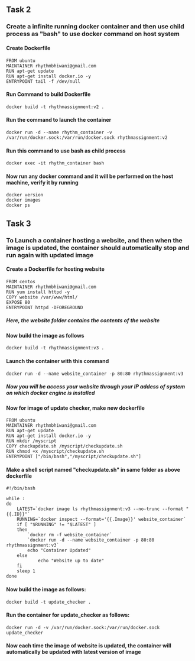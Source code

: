 ## Task 2
### Create a infinite running docker container and then use child process as "bash" to use docker command on host system
#### Create Dockerfile
```
FROM ubuntu
MAINTAINER rhythmbhiwani@gmail.com
RUN apt-get update
RUN apt-get install docker.io -y
ENTRYPOINT tail -f /dev/null
```
#### Run Command to build Dockerfile
```
docker build -t rhythmassignment:v2 .
```
#### Run the command to launch the container
```
docker run -d --name rhythm_container -v /var/run/docker.sock:/var/run/docker.sock rhythmassignment:v2
```
#### Run this command to use bash as child process
```
docker exec -it rhythm_container bash
```
#### Now run any docker command and it will be performed on the host machine, verify it by running
```
docker version
docker images
docker ps
```



## Task 3
### To Launch a container hosting a website, and then when the image is updated, the container should automatically stop and run again with updated image
#### Create a Dockerfile for hosting website
```
FROM centos
MAINTAINER rhythmbhiwani@gmail.com
RUN yum install httpd -y
COPY website /var/www/html/
EXPOSE 80
ENTRYPOINT httpd -DFOREGROUND
```
##### Here, the website folder contains the contents of the website
#### Now build the image as follows
```
docker build -t rhythmassignment:v3 .
```
#### Launch the container with this command
```
docker run -d --name website_container -p 80:80 rhythmassignment:v3
```
##### Now you will be access your website through your IP addess of system on which docker engine is installed

#### Now for image of update checker, make new dockerfile
```
FROM ubuntu
MAINTAINER rhythmbhiwani@gmail.com
RUN apt-get update
RUN apt-get install docker.io -y
RUN mkdir /myscript
COPY checkupdate.sh /myscript/checkupdate.sh
RUN chmod +x /myscript/checkupdate.sh
ENTRYPOINT ["/bin/bash","/myscript/checkupdate.sh"]
```
#### Make a shell script named "checkupdate.sh" in same folder as above dockerfile
```
#!/bin/bash

while :
do
	LATEST=`docker image ls rhythmassignment:v3 --no-trunc --format "{{.ID}}"`
	RUNNING=`docker inspect --format='{{.Image}}' website_container`
	if [ "$RUNNING" != "$LATEST" ]
	then
		`docker rm -f website_container`
		`docker run -d --name website_container -p 80:80 rhythmassignment:v3`
		echo "Container Updated"
	else
        	echo "Website up to date"
	fi
	sleep 1
done
```
#### Now build the image as follows:
```
docker build -t update_checker .
```
#### Run the container for update_checker as follows:
```
docker run -d -v /var/run/docker.sock:/var/run/docker.sock update_checker
```
#### Now each time the image of website is updated, the container will automatically be updated with latest version of image
